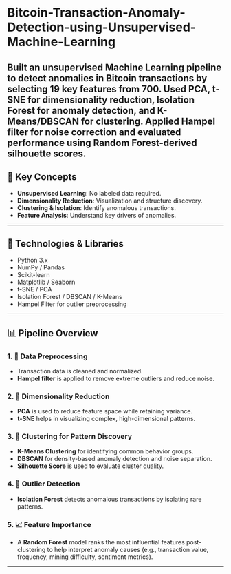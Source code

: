 # Bitcoin-Transaction-Anomaly-Detection-using-Unsupervised-Machine-Learning
Built an unsupervised Machine Learning pipeline to detect anomalies in Bitcoin transactions by selecting 19 key features from 700. Used PCA, t-SNE for dimensionality reduction, Isolation Forest for anomaly detection, and K-Means/DBSCAN for clustering. Applied Hampel filter for noise correction and evaluated performance using Random Forest-derived silhouette scores.
---

## 🧠 Key Concepts

- **Unsupervised Learning**: No labeled data required.
- **Dimensionality Reduction**: Visualization and structure discovery.
- **Clustering & Isolation**: Identify anomalous transactions.
- **Feature Analysis**: Understand key drivers of anomalies.

---

## 🚀 Technologies & Libraries

- Python 3.x
- NumPy / Pandas
- Scikit-learn
- Matplotlib / Seaborn
- t-SNE / PCA
- Isolation Forest / DBSCAN / K-Means
- Hampel Filter for outlier preprocessing

---

## 📊 Pipeline Overview

### 1. 📂 Data Preprocessing

- Transaction data is cleaned and normalized.
- **Hampel filter** is applied to remove extreme outliers and reduce noise.

### 2. 🔻 Dimensionality Reduction

- **PCA** is used to reduce feature space while retaining variance.
- **t-SNE** helps in visualizing complex, high-dimensional patterns.

### 3. 📌 Clustering for Pattern Discovery

- **K-Means Clustering** for identifying common behavior groups.
- **DBSCAN** for density-based anomaly detection and noise separation.
- **Silhouette Score** is used to evaluate cluster quality.

### 4. 🚨 Outlier Detection

- **Isolation Forest** detects anomalous transactions by isolating rare patterns.

### 5. 📈 Feature Importance

- A **Random Forest** model ranks the most influential features post-clustering to help interpret anomaly causes (e.g., transaction value, frequency, mining difficulty, sentiment metrics).

---
